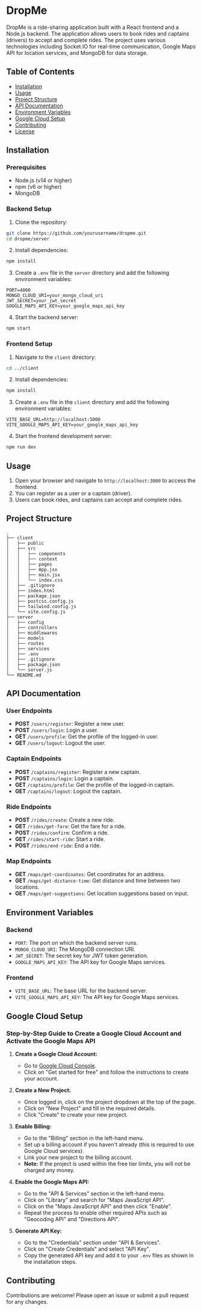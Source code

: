 # DropMe

DropMe is a ride-sharing application built with a React frontend and a Node.js backend. The application allows users to book rides and captains (drivers) to accept and complete rides. The project uses various technologies including Socket.IO for real-time communication, Google Maps API for location services, and MongoDB for data storage.

## Table of Contents

- [Installation](#installation)
- [Usage](#usage)
- [Project Structure](#project-structure)
- [API Documentation](#api-documentation)
- [Environment Variables](#environment-variables)
- [Google Cloud Setup](#google-cloud-setup)
- [Contributing](#contributing)
- [License](#license)

## Installation

### Prerequisites

- Node.js (v14 or higher)
- npm (v6 or higher)
- MongoDB

### Backend Setup

1. Clone the repository:

```sh
git clone https://github.com/yourusername/dropme.git
cd dropme/server
```

2. Install dependencies:

```sh
npm install
```

3. Create a `.env` file in the `server` directory and add the following environment variables:

```
PORT=4000
MONGO_CLOUD_URI=your_mongo_cloud_uri
JWT_SECRET=your_jwt_secret
GOOGLE_MAPS_API_KEY=your_google_maps_api_key
```

4. Start the backend server:

```sh
npm start
```

### Frontend Setup

1. Navigate to the `client` directory:

```sh
cd ../client
```

2. Install dependencies:

```sh
npm install
```

3. Create a `.env` file in the `client` directory and add the following environment variables:

```
VITE_BASE_URL=http://localhost:5000
VITE_GOOGLE_MAPS_API_KEY=your_google_maps_api_key
```

4. Start the frontend development server:

```sh
npm run dev
```

## Usage

1. Open your browser and navigate to `http://localhost:3000` to access the frontend.
2. You can register as a user or a captain (driver).
3. Users can book rides, and captains can accept and complete rides.

## Project Structure

```
.
├── client
│   ├── public
│   ├── src
│   │   ├── components
│   │   ├── context
│   │   ├── pages
│   │   ├── App.jsx
│   │   ├── main.jsx
│   │   └── index.css
│   ├── .gitignore
│   ├── index.html
│   ├── package.json
│   ├── postcss.config.js
│   ├── tailwind.config.js
│   └── vite.config.js
├── server
│   ├── config
│   ├── controllers
│   ├── middlewares
│   ├── models
│   ├── routes
│   ├── services
│   ├── .env
│   ├── .gitignore
│   ├── package.json
│   └── server.js
└── README.md
```

## API Documentation

### User Endpoints

- **POST** `/users/register`: Register a new user.
- **POST** `/users/login`: Login a user.
- **GET** `/users/profile`: Get the profile of the logged-in user.
- **GET** `/users/logout`: Logout the user.

### Captain Endpoints

- **POST** `/captains/register`: Register a new captain.
- **POST** `/captains/login`: Login a captain.
- **GET** `/captains/profile`: Get the profile of the logged-in captain.
- **GET** `/captains/logout`: Logout the captain.

### Ride Endpoints

- **POST** `/rides/create`: Create a new ride.
- **GET** `/rides/get-fare`: Get the fare for a ride.
- **POST** `/rides/confirm`: Confirm a ride.
- **GET** `/rides/start-ride`: Start a ride.
- **POST** `/rides/end-ride`: End a ride.

### Map Endpoints

- **GET** `/maps/get-coordinates`: Get coordinates for an address.
- **GET** `/maps/get-distance-time`: Get distance and time between two locations.
- **GET** `/maps/get-suggestions`: Get location suggestions based on input.

## Environment Variables

### Backend

- `PORT`: The port on which the backend server runs.
- `MONGO_CLOUD_URI`: The MongoDB connection URI.
- `JWT_SECRET`: The secret key for JWT token generation.
- `GOOGLE_MAPS_API_KEY`: The API key for Google Maps services.

### Frontend

- `VITE_BASE_URL`: The base URL for the backend server.
- `VITE_GOOGLE_MAPS_API_KEY`: The API key for Google Maps services.

## Google Cloud Setup

### Step-by-Step Guide to Create a Google Cloud Account and Activate the Google Maps API

1. **Create a Google Cloud Account:**
   - Go to [Google Cloud Console](https://console.cloud.google.com/).
   - Click on "Get started for free" and follow the instructions to create your account.

2. **Create a New Project:**
   - Once logged in, click on the project dropdown at the top of the page.
   - Click on "New Project" and fill in the required details.
   - Click "Create" to create your new project.

3. **Enable Billing:**
   - Go to the "Billing" section in the left-hand menu.
   - Set up a billing account if you haven't already (this is required to use Google Cloud services).
   - Link your new project to the billing account.
   - **Note:** If the project is used within the free tier limits, you will not be charged any money.

4. **Enable the Google Maps API:**
   - Go to the "API & Services" section in the left-hand menu.
   - Click on "Library" and search for "Maps JavaScript API".
   - Click on the "Maps JavaScript API" and then click "Enable".
   - Repeat the process to enable other required APIs such as "Geocoding API" and "Directions API".

5. **Generate API Key:**
   - Go to the "Credentials" section under "API & Services".
   - Click on "Create Credentials" and select "API Key".
   - Copy the generated API key and add it to your `.env` files as shown in the installation steps.

## Contributing

Contributions are welcome! Please open an issue or submit a pull request for any changes.
<!-- 
## License

This project is licensed under the MIT License. -->
